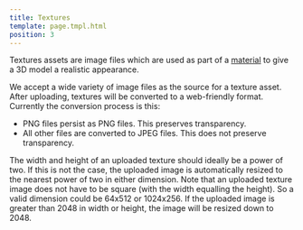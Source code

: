 ```yaml
---
title: Textures
template: page.tmpl.html
position: 3
---
```


Textures assets are image files which are used as part of a [material][material] to give a 3D model a realistic appearance.

We accept a wide variety of image files as the source for a texture asset. After uploading, textures will be converted to a web-friendly format. Currently the conversion process is this:

* PNG files persist as PNG files. This preserves transparency.
* All other files are converted to JPEG files. This does not preserve transparency.

The width and height of an uploaded texture should ideally be a power of two. If this is not the case, the uploaded image is automatically resized to the nearest power of two in either dimension. Note that an uploaded texture image does not have to be square (with the width equalling the height). So a valid dimension could be 64x512 or 1024x256. If the uploaded image is greater than 2048 in width or height, the image will be resized down to 2048.

[material]: /user-manual/assets/materials
